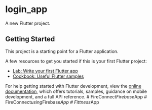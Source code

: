 # login_app

A new Flutter project.

## Getting Started

This project is a starting point for a Flutter application.

A few resources to get you started if this is your first Flutter project:

- [Lab: Write your first Flutter app](https://docs.flutter.dev/get-started/codelab)
- [Cookbook: Useful Flutter samples](https://docs.flutter.dev/cookbook)

For help getting started with Flutter development, view the
[online documentation](https://docs.flutter.dev/), which offers tutorials,
samples, guidance on mobile development, and a full API reference.
#   F i r e C o n n e c t _ F i r e b a s e _ A p p  
 #   F i r e C o n n e c t _ u s i n g _ F i r e b a s e _ A p p  
 #   F i t t n e s s _ A p p  
 